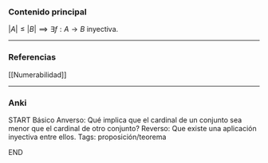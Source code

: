 ### Contenido principal

$|A| \le |B| \implies \exists f: A \rightarrow B$ inyectiva.

--- 
### Referencias

[[Numerabilidad]]

---
### Anki

START
Básico
Anverso: Qué implica que el cardinal de un conjunto sea menor que el cardinal de otro conjunto?
Reverso: Que existe una aplicación inyectiva entre ellos.
Tags: proposición/teorema
<!--ID: 1705822944892-->
END